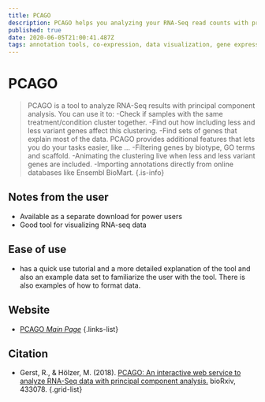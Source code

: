 ```yaml
---
title: PCAGO
description: PCAGO helps you analyzing your RNA-Seq read counts with principal component analysis (PCA).
published: true
date: 2020-06-05T21:00:41.487Z
tags: annotation tools, co-expression, data visualization, gene expression
---
```


# PCAGO

> PCAGO is a tool to analyze RNA-Seq results with principal component analysis. You can use it to:
-Check if samples with the same treatment/condition cluster together.
-Find out how including less and less variant genes affect this clustering.
-Find sets of genes that explain most of the data.
&NewLine;
PCAGO provides additional features that lets you do your tasks easier, like …
-Filtering genes by biotype, GO terms and scaffold.
-Animating the clustering live when less and less variant genes are included.
-Importing annotations directly from online databases like Ensembl BioMart.
{.is-info}

## Notes from the user
- Available as a separate download for power users
- Good tool for visualizing RNA-seq data

## Ease of use

- has a quick use tutorial and a more detailed explanation of the tool and also an example data set to familiarize the user with the tool. There is also examples of how to format data.

## Website

- [PCAGO *Main Page*](https://pcago.bioinf.uni-jena.de/)
{.links-list}

## Citation

- Gerst, R., & Hölzer, M. (2018). [PCAGO: An interactive web service to analyze RNA-Seq data with principal component analysis.](https://www.biorxiv.org/content/10.1101/433078v1.abstract) bioRxiv, 433078.
{.grid-list}